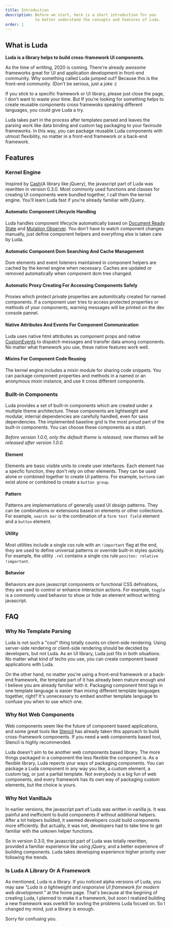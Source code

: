 ```yaml
---
title: Introduction
description: Before we start, here is a short introduction for you
             to better understand the concepts and features of Luda.
order: 1
---
```


## What is Luda

**Luda is a library helps to build cross-framework UI components.**

As the time of writting, 2020 is coming. There're already awosome frameworks
great for UI and application development in front-end community. Why something
called Luda jumped out? Because this is the front-end community.
(Don't be serious, just a joke :)

If you stick to a specific framework or UI library, please just close the
page, I don't want to waste your time. But If you're looking for something
helps to create reusable components cross framewoks speaking different
languages, you could give Luda a try.

Luda takes part in the process after templates parsed and leaves the parsing work
like data binding and custom tag packaging to your faviroute frameworks.
In this way, you can package reusable Luda components with utmost flexibility,
no matter in a front-end framework or a back-end framework.

## Features

### Kernel Engine

Inspired by
[Cash](https://github.com/kenwheeler/cash)(A library like jQuery),
the javascript part of Luda was rewritten in version 0.3.0.
Most commonly used functions and classes for creating UI components were bundled
together, I call them the kernel engine. You'll learn Luda fast if you're already
familiar with jQuery.

#### Automatic Component Lifecycle Handling

Luda handles component lifecycle automatically based on
[Document Ready State](https://developer.mozilla.org/en-US/docs/Web/API/Document/readystatechange_event)
and [Mutation Observer](https://developer.mozilla.org/en-US/docs/Web/API/MutationObserver).
You don't have to watch component changes manually,
just define component helpers and everything else is taken care by Luda.

#### Automatic Component Dom Searching And Cache Management

Dom elements and event listeners maintained in component helpers are cached
by the kernel engine when necessary. Caches are updated or removed automatically
when component dom tree changed.

#### Automatic Proxy Creating For Accessing Components Safely

Proxies which protect private properties are automitically created for named
components. If a component user tries to access protected properties or methods of
your components, warning messages will be printed on the dev console pannel.

#### Native Attributes And Events For Component Communication

Luda uses native html attributes as component props and native
[CustomEvents](https://developer.mozilla.org/en-US/docs/Web/API/CustomEvent)
to dispatch messages and transfer data among components. No matter
what framework you use, these native features work well.

#### Mixins For Component Code Reusing

The kernel engine includes a mixin module for sharing code snippets. You can
package component properties and methods in a named or an anonymous mixin instance,
and use it cross different components.

### Built-in Components

Luda provides a set of built-in components which are created under a multiple
theme architecture. These components are lightweight and modular, internal
dependencies are carefully handled, even for sass dependencies. The implemented
baseline grid is the most proud part of the built-in components. You can choose
these components as a start.

_Before version 1.0.0, only the default theme is released,
new themes will be released after version 1.0.0._

#### Element

Elements are basic visible units to create user interfaces.
Each element has a specfic function, they don't rely on other elements.
They can be used alone or combined together to create UI patterns.
For example, `button`s can exist alone or combined to create a `button group`.

#### Pattern

Patterns are implementations of generally used UI design patterns.
They can be combinations or extensions based on elements or other collections.
For example, `search bar` is the combination of a `form text field` element
and a `button` element.

#### Utility

Most utilities include a single css rule with an `!important` flag at the end,
they are used to define universal patterns or override built-in styles quickly.
For example, the utility `.rel` contains a single css rule `positon: relative !important`.

#### Behavior

Behaviors are pure javascript components or functional CSS definations,
they are used to control or enhance interaction actions.
For example, `toggle` is a commonly used behavior to show or hide an
element without writting javascript.

## FAQ

### Why No Template Parsing

Luda is not such a "cool" thing totally counts on client-side rendering.
Using server-side rendering or client-side rendering should be decided by developers,
but not Luda. As an UI library, Luda just fits in both situations. No matter
what kind of techs you use, you can create component based applications
with Luda.

On the other hand, no matter you're using a front-end framework or a back-end framework,
the template part of it has already been mature enough and I believe you are already
familiar with it. Packaging component html tags in one template language is easier
than mixing different template languages together, right? It's unnecessary to embed
another template language to confuse you when to use which one.

### Why Not Web Components

Web components seem like the future of component based applications, and some great
tools like [Stencil](https://stenciljs.com/) has already taken this approach to build
cross-framework components. If you need a web components based tool, Stencil is
highly recommended.

Luda doesn't aim to be another web components based library. The more things
packaged in a component the less flexible the component is. As a flexible library,
Luda repects your ways of packaging components. You can package a Luda component
in any way you like, a custom element, a custom tag, or just a partial template.
Not everybody is a big fun of web components, and every framework has its own way
of packaging custom elements, but the choice is yours.  

### Why Not VanillaJs

In earlier versions, the javascript part of Luda was written in vanilla js.
It was painful and inefficient to build components if without additional helpers.
After a lot helpers builded, it seemed developers could build components more efficiently.
But actually, it was not, developers had to take time to get familiar with the unkown
helper functions.

So in version 0.3.0, the javascript part of Luda was totally rewritten,
provided a familiar experience like using jQuery, and a better experience of
building components. Luda takes developing experience higher priority over following
the trends.

### Is Luda A Library Or A Framework

As mentioned, Luda is a library. If you noticed alpha versions of Luda, you may
saw _"Luda is a lightweight and responsive UI framework for modern web development."_
at the home page. That's because at the begining of creating Luda, I planned
to make it a framework, but soon I realized building a new framework was overkill
for sovling the problems Luda focued on.
So I changed my mind, just a library is enough.

Sorry for confusing you.